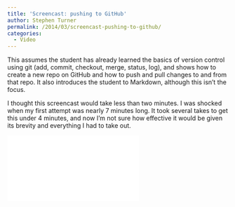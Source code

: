 ```yaml
---
title: 'Screencast: pushing to GitHub'
author: Stephen Turner
permalink: /2014/03/screencast-pushing-to-github/
categories:
  - Video
---
```

This assumes the student has already learned the basics of version control using git (add, commit, checkout, merge, status, log), and shows how to create a new repo on GitHub and how to push and pull changes to and from that repo. It also introduces the student to Markdown, although this isn&#8217;t the focus.

I thought this screencast would take less than two minutes. I was shocked when my first attempt was nearly 7 minutes long. It took several takes to get this under 4 minutes, and now I&#8217;m not sure how effective it would be given its brevity and everything I had to take out.

<iframe width=&#8221;420&#8243; height=&#8221;315&#8243; src=&#8221;//www.youtube.com/embed/0NKWCTx2ZAQ&#8221; frameborder=&#8221;0&#8243; allowfullscreen></iframe>
